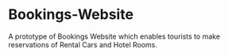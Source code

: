 # Bookings-Website

A prototype of Bookings Website which enables tourists to make reservations of Rental Cars and Hotel Rooms.
